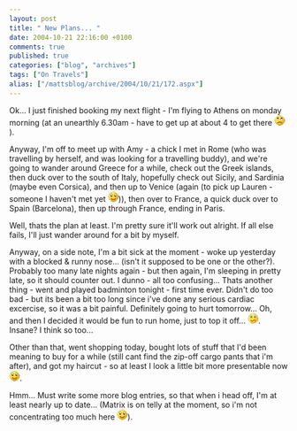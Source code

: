 ```yaml
---
layout: post
title: " New Plans... "
date: 2004-10-21 22:16:00 +0100
comments: true
published: true
categories: ["blog", "archives"]
tags: ["On Travels"]
alias: ["/mattsblog/archive/2004/10/21/172.aspx"]
---
```

<!-- more -->

<P>Ok... I just finished booking my next flight&nbsp;- I'm flying to Athens on monday morning (at an unearthly 6.30am - have to get up at about 4 to get there <IMG alt=":)" class="emoticon" src="/images/emotions/emotion-6.gif">).</P>
 <P>Anyway, I'm off to meet up with Amy - a chick I met in Rome (who was travelling by herself, and was looking for a travelling buddy), and we're going to wander around Greece for a while, check out the Greek islands, then duck over to the south of Italy, hopefully check out Sicily, and Sardinia (maybe even Corsica), and then up to Venice (again (to pick up Lauren - someone I haven't met yet <IMG alt=":)" class="emoticon" src="/images/emotions/emotion-1.gif">)), then over to France, a quick&nbsp;duck&nbsp;over to Spain (Barcelona), then up through France, ending in Paris. </P>
 <P>Well, thats the plan at least. I'm pretty sure it'll work out alright. If all else fails, I'll just wander around for a bit by myself.</P>
 <P>Anyway, on a side note, I'm a bit sick at the moment - woke up yesterday with a blocked &amp; runny nose... (isn't it supposed to be one or the other?). Probably too many late nights again - but then again, I'm sleeping in pretty late, so it should counter out. I dunno - all too confusing... Thats another thing - went and played badminton tonight - first time ever. Didn't do too bad - but its been a bit too long since i've done any serious cardiac excercise, so it was a bit painful. Definitely going to hurt tomorrow...&nbsp;Oh, and then I decided it would be fun to run home, just to top it off... <IMG alt=:S class="emoticon" src="/images/emotions/emotion-7.gif">. Insane? I think so too...</P>
 <P>Other than that, went shopping today, bought lots of stuff that I'd been meaning to buy for a while (still cant find the zip-off cargo pants that i'm after), and got my haircut - so at least I look a little bit more presentable now <IMG alt=":)" class="emoticon" src="/images/emotions/emotion-1.gif">.</P>
 <P>Hmm... Must write some more blog entries, so that when i head off, I'm at least nearly up to date... (Matrix is on telly at the moment, so i'm not concentrating too much here <IMG alt=":)" class="emoticon" src="/images/emotions/emotion-1.gif">).</P>

